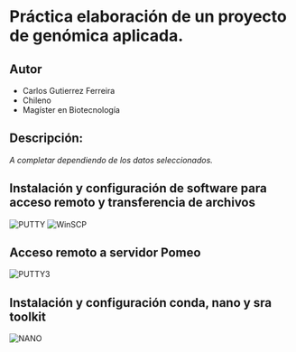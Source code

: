 # Práctica elaboración de un proyecto de genómica aplicada.

## **Autor**
- Carlos Gutierrez Ferreira
- Chileno
- Magíster en Biotecnología

## **Descripción:**  
_A completar dependiendo de los datos seleccionados._








## Instalación y configuración de software para acceso remoto y transferencia de archivos

![PUTTY](https://user-images.githubusercontent.com/80927233/119920352-34d03200-bf3a-11eb-815e-ce236832d618.jpg)
![WinSCP](https://user-images.githubusercontent.com/80927233/119919404-61834a00-bf38-11eb-98fc-040bc80bfdf4.jpg)

## Acceso remoto a servidor Pomeo

![PUTTY3](https://user-images.githubusercontent.com/80927233/119919416-67792b00-bf38-11eb-8e85-ffe2a8c69777.jpg)

## Instalación y configuración conda, nano y sra toolkit

![NANO](https://user-images.githubusercontent.com/80927233/119920375-3dc10380-bf3a-11eb-885f-92805dd9d2b1.jpg)

